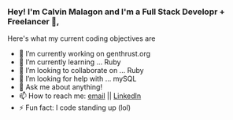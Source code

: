 ### Hey! I'm Calvin Malagon and I'm a Full Stack Developr + Freelancer 👋,
Here's what my current coding objectives are 

- 🔭 I’m currently working on genthrust.org
- 🌱 I’m currently learning ... Ruby
- 👯 I’m looking to collaborate on ... Ruby
- 🤔 I’m looking for help with ... mySQL
- 💬 Ask me about anything!
- 📫 How to reach me: [email](calvin.m9233@gmail.com) || [LinkedIn](https://www.linkedin.com/in/calmalagon/)
- ⚡ Fun fact: I code standing up (lol)

